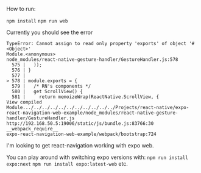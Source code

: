 How to run:

`npm install`
`npm run web`

Currently you should see the error 

```
TypeError: Cannot assign to read only property 'exports' of object '#<Object>'
Module.<anonymous>
node_modules/react-native-gesture-handler/GestureHandler.js:578
  575 |   ));
  576 | }
  577 | 
> 578 | module.exports = {
  579 |   /* RN's components */
  580 |   get ScrollView() {
  581 |     return memoizeWrap(ReactNative.ScrollView, {
View compiled
Module.../../../../../../../../../../../Projects/react-native/expo-react-navigation-web-example/node_modules/react-native-gesture-handler/GestureHandler.js
http://192.168.50.5:19006/static/js/bundle.js:83766:30
__webpack_require__
expo-react-navigation-web-example/webpack/bootstrap:724
```

I'm looking to get react-navigation working with expo web.

You can play around with switching expo versions with:
`npm run install expo:next`
`npm run install expo:latest-web`
etc.